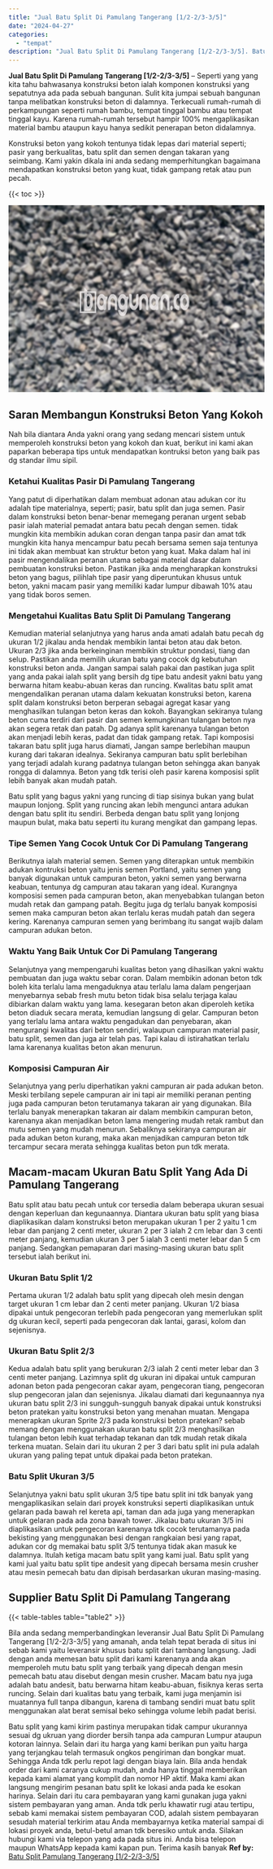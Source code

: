 ```yaml
---
title: "Jual Batu Split Di Pamulang Tangerang [1/2-2/3-3/5]"
date: "2024-04-27"
categories: 
  - "tempat"
description: "Jual Batu Split Di Pamulang Tangerang [1/2-2/3-3/5]. Batu split yang kami kirim pastinya merupakan tidak campur ukurannya sesuai dg ukruan yang diorder bersi..."
---
```


**Jual Batu Split Di Pamulang Tangerang \[1/2-2/3-3/5\]** – Seperti yang yang kita tahu bahwasanya konstruksi beton ialah komponen konstruksi yang sepatutnya ada pada sebuah bangunan. Sulit kita jumpai sebuah bangunan tanpa melibatkan konstruksi beton di dalamnya. Terkecuali rumah-rumah di perkampungan seperti rumah bambu, tempat tinggal bambu atau tempat tinggal kayu. Karena rumah-rumah tersebut hampir 100% mengaplikasikan material bambu ataupun kayu hanya sedikit penerapan beton didalamnya.

Konstruksi beton yang kokoh tentunya tidak lepas dari material seperti; pasir yang berkualitas, batu split dan semen dengan takaran yang seimbang. Kami yakin dikala ini anda sedang memperhitungkan bagaimana mendapatkan konstruksi beton yang kuat, tidak gampang retak atau pun pecah.

{{< toc >}}

![Jual Batu Split Di Pamulang Tangerang [1/2-2/3-3/5]](/images/jual-batu-split-17.png)

## Saran Membangun Konstruksi Beton Yang Kokoh

Nah bila diantara Anda yakni orang yang sedang mencari sistem untuk memperoleh konstruksi beton yang kokoh dan kuat, berikut ini kami akan paparkan beberapa tips untuk mendapatkan kontruksi beton yang baik pas dg standar ilmu sipil.

### Ketahui Kualitas Pasir Di Pamulang Tangerang

Yang patut di diperhatikan dalam membuat adonan atau adukan cor itu adalah tipe materialnya, seperti; pasir, batu split dan juga semen. Pasir dalam konstruksi beton benar-benar memegang peranan urgent sebab pasir ialah material pemadat antara batu pecah dengan semen. tidak mungkin kita membikin adukan coran dengan tanpa pasir dan amat tdk mungkin kita hanya mencampur batu pecah bersama semen saja tentunya ini tidak akan membuat kan struktur beton yang kuat. Maka dalam hal ini pasir mengendalikan peranan utama sebagai material dasar dalam pembuatan konstruksi beton. Pastikan jika anda mengharapkan konstruksi beton yang bagus, pilihlah tipe pasir yang diperuntukan khusus untuk beton, yakni macam pasir yang memiliki kadar lumpur dibawah 10% atau yang tidak boros semen.

### Mengetahui Kualitas Batu Split Di Pamulang Tangerang

Kemudian material selanjutnya yang harus anda amati adalah batu pecah dg ukuran 1/2 jikalau anda hendak membikin lantai beton atau dak beton. Ukuran 2/3 jika anda berkeinginan membikin struktur pondasi, tiang dan selup. Pastikan anda memilih ukuran batu yang cocok dg kebutuhan konstruksi beton anda. Jangan sampai salah pakai dan pastikan juga split yang anda pakai ialah split yang bersih dg tipe batu andesit yakni batu yang berwarna hitam keabu-abuan keras dan runcing. Kwalitas batu split amat mengendalikan peranan utama dalam kekuatan konstruksi beton, karena split dalam konstruksi beton berperan sebagai agregat kasar yang menghasilkan tulangan beton keras dan kokoh. Bayangkan sekiranya tulang beton cuma terdiri dari pasir dan semen kemungkinan tulangan beton nya akan segera retak dan patah. Dg adanya split karenanya tulangan beton akan menjadi lebih keras, padat dan tidak gampang retak. Tapi komposisi takaran batu split juga harus diamati, Jangan sampe berlebihan maupun kurang dari takaran idealnya. Sekiranya campuran batu split berlebihan yang terjadi adalah kurang padatnya tulangan beton sehingga akan banyak rongga di dalamnya. Beton yang tdk terisi oleh pasir karena komposisi split lebih banyak akan mudah patah.

Batu split yang bagus yakni yang runcing di tiap sisinya bukan yang bulat maupun lonjong. Split yang runcing akan lebih mengunci antara adukan dengan batu split itu sendiri. Berbeda dengan batu split yang lonjong maupun bulat, maka batu seperti itu kurang mengikat dan gampang lepas.

### Tipe Semen Yang Cocok Untuk Cor Di Pamulang Tangerang

Berikutnya ialah material semen. Semen yang diterapkan untuk membikin adukan kontruksi beton yaitu jenis semen Portland, yaitu semen yang banyak digunakan untuk campuran beton, yakni semen yang berwarna keabuan, tentunya dg campuran atau takaran yang ideal. Kurangnya komposisi semen pada campuran beton, akan menyebabkan tulangan beton mudah retak dan gampang patah. Begitu juga dg terlalu banyak komposisi semen maka campuran beton akan terlalu keras mudah patah dan segera kering. Karenanya campuran semen yang berimbang itu sangat wajib dalam campuran adukan beton.

### Waktu Yang Baik Untuk Cor Di Pamulang Tangerang

Selanjutnya yang mempengaruhi kualitas beton yang dihasilkan yakni waktu pembuatan dan juga waktu sebar coran. Dalam membikin adonan beton tdk boleh kita terlalu lama mengaduknya atau terlalu lama dalam pengerjaan menyebarnya sebab fresh mutu beton tidak bisa selalu terjaga kalau dibiarkan dalam waktu yang lama. kesegaran beton akan diperoleh ketika beton diaduk secara merata, kemudian langsung di gelar. Campuran beton yang terlalu lama antara waktu pengadukan dan penyebaran, akan mengurangi kwalitas dari beton sendiri, walaupun campuran material pasir, batu split, semen dan juga air telah pas. Tapi kalau di istirahatkan terlalu lama karenanya kualitas beton akan menurun.

### Komposisi Campuran Air

Selanjutnya yang perlu diperhatikan yakni campuran air pada adukan beton. Meski terbilang sepele campuran air ini tapi air memiliki peranan penting juga pada campuran beton terutamanya takaran air yang digunakan. Bila terlalu banyak menerapkan takaran air dalam membikin campuran beton, karenanya akan menjadikan beton lama mengering mudah retak rambut dan mutu semen yang mudah menurun. Sebaliknya sekiranya campuran air pada adukan beton kurang, maka akan menjadikan campuran beton tdk tercampur secara merata sehingga kualitas beton pun tdk merata.

## Macam-macam Ukuran Batu Split Yang Ada Di Pamulang Tangerang

Batu split atau batu pecah untuk cor tersedia dalam beberapa ukuran sesuai dengan keperluan dan kegunaannya. Diantara ukuran batu split yang biasa diaplikasikan dalam konstruksi beton merupakan ukuran 1 per 2 yaitu 1 cm lebar dan panjang 2 centi meter, ukuran 2 per 3 ialah 2 cm lebar dan 3 centi meter panjang, kemudian ukuran 3 per 5 ialah 3 centi meter lebar dan 5 cm panjang. Sedangkan pemaparan dari masing-masing ukuran batu split tersebut ialah berikut ini.

### Ukuran Batu Split 1/2

Pertama ukuran 1/2 adalah batu split yang dipecah oleh mesin dengan target ukuran 1 cm lebar dan 2 centi meter panjang. Ukuran 1/2 biasa dipakai untuk pengecoran terlebih pada pengecoran yang memerlukan split dg ukuran kecil, seperti pada pengecoran dak lantai, garasi, kolom dan sejenisnya.

### Ukuran Batu Split 2/3

Kedua adalah batu split yang berukuran 2/3 ialah 2 centi meter lebar dan 3 centi meter panjang. Lazimnya split dg ukuran ini dipakai untuk campuran adonan beton pada pengecoran cakar ayam, pengecoran tiang, pengecoran slup pengecoran jalan dan sejenisnya. Jikalau diamati dari kegunaannya nya ukuran batu split 2/3 ini sungguh-sungguh banyak dipakai untuk konstruksi beton pratekan yaitu konstruksi beton yang menahan muatan. Mengapa menerapkan ukuran Sprite 2/3 pada konstruksi beton pratekan? sebab memang dengan menggunakan ukuran batu split 2/3 menghasilkan tulangan beton lebih kuat terhadap tekanan dan tdk mudah retak dikala terkena muatan. Selain dari itu ukuran 2 per 3 dari batu split ini pula adalah ukuran yang paling tepat untuk dipakai pada beton pratekan.

### Batu Split Ukuran 3/5

Selanjutnya yakni batu split ukuran 3/5 tipe batu split ini tdk banyak yang mengaplikasikan selain dari proyek konstruksi seperti diaplikasikan untuk gelaran pada bawah rel kereta api, taman dan ada juga yang menerapkan untuk gelaran pada ada zona bawah tower. Jikalau batu ukuran 3/5 ini diaplikasikan untuk pengecoran karenanya tdk cocok terutamanya pada bekisting yang menggunakan besi dengan rangkaian besi yang rapat, adukan cor dg memakai batu split 3/5 tentunya tidak akan masuk ke dalamnya. Itulah ketiga macam batu split yang kami jual. Batu split yang kami jual yaitu batu split tipe andesit yang dipecah bersama mesin crusher atau mesin pemecah batu dan dipisah berdasarkan ukuran masing-masing.

## Supplier Batu Split Di Pamulang Tangerang

{{< table-tables table="table2" >}}

Bila anda sedang memperbandingkan leveransir Jual Batu Split Di Pamulang Tangerang \[1/2-2/3-3/5\] yang amanah, anda telah tepat berada di situs ini sebab kami yaitu leveransir khusus batu split dari tambang langsung. Jadi dengan anda memesan batu split dari kami karenanya anda akan memperoleh mutu batu split yang terbaik yang dipecah dengan mesin pemecah batu atau disebut dengan mesin crusher. Macam batu nya juga adalah batu andesit, batu berwarna hitam keabu-abuan, fisiknya keras serta runcing. Selain dari kualitas batu yang terbaik, kami juga menjamin isi muatannya full tanpa dibangun, karena di tambang sendiri muat batu split menggunakan alat berat semisal beko sehingga volume lebih padat berisi.

Batu split yang kami kirim pastinya merupakan tidak campur ukurannya sesuai dg ukruan yang diorder bersih tanpa ada campuran Lumpur ataupun kotoran lainnya. Selain dari itu harga yang kami berikan pun yaitu harga yang terjangkau telah termasuk ongkos pengiriman dan bongkar muat. Sehingga Anda tdk perlu repot lagi dengan biaya lain. Bila anda hendak order dari kami caranya cukup mudah, anda hanya tinggal memberikan kepada kami alamat yang komplit dan nomor HP aktif. Maka kami akan langsung mengirim pesanan batu split ke lokasi anda pada ke esokan harinya. Selain dari itu cara pembayaran yang kami gunakan juga yakni sistem pembayaran yang aman. Anda tdk perlu khawatir rugi atau tertipu, sebab kami memakai sistem pembayaran COD, adalah sistem pembayaran sesudah material terkirim atau Anda membayarnya ketika material sampai di lokasi proyek anda, betul-betul aman tdk beresiko untuk anda. Silakan hubungi kami via telepon yang ada pada situs ini. Anda bisa telepon maupun WhatsApp kepada kami kapan pun. Terima kasih banyak
**Ref by:** [Batu Split Pamulang Tangerang [1/2-2/3-3/5]](https://id.wikipedia.org/wiki/Batu)
